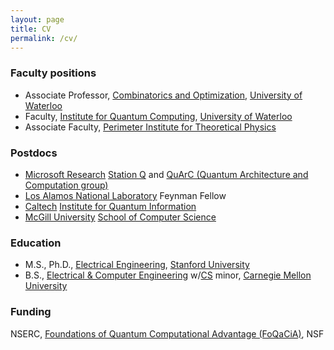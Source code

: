 ```yaml
---
layout: page
title: CV
permalink: /cv/
---
```


### Faculty positions

- Associate Professor, [Combinatorics and Optimization](https://uwaterloo.ca/combinatorics-and-optimization/), [University of Waterloo](https://uwaterloo.ca/)
- Faculty, [Institute for Quantum Computing](https://uwaterloo.ca/institute-for-quantum-computing), [University of Waterloo](https://uwaterloo.ca/)
- Associate Faculty, [Perimeter Institute for Theoretical Physics](https://perimeterinstitute.ca/)


### Postdocs

- [Microsoft Research](https://microsoft.com/research/) [Station Q](https://news.microsoft.com/stories/stationq/) and [QuArC (Quantum Architecture and Computation group)](https://microsoft.com/quantum/)
- [Los Alamos National Laboratory](https://quantum.lanl.gov/) Feynman Fellow
- [Caltech](https://caltech.edu) [Institute for Quantum Information](https://iqim.caltech.edu)
- [McGill University](https://mcgill.ca) [School of Computer Science](https://cs.mcgill.ca)

### Education

- M.S., Ph.D., [Electrical Engineering](https://ee.stanford.edu/), [Stanford University](https://stanford.edu/)
- B.S., [Electrical & Computer Engineering](https://ece.cmu.edu/) w/[CS](https://cs.cmu.edu/) minor, [Carnegie Mellon University](https://cmu.edu/)

### Funding 

NSERC, [Foundations of Quantum Computational Advantage (FoQaCiA)](https://www.foqacia.org/), NSF